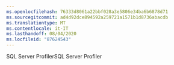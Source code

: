 ```yaml
---
ms.openlocfilehash: 76333d8061a22bbf028a3e5806e34ba6b6878d71
ms.sourcegitcommit: ad4d92dce894592a259721a1571b1d8736abacdb
ms.translationtype: MT
ms.contentlocale: it-IT
ms.lasthandoff: 08/04/2020
ms.locfileid: "87624543"
---
```

 <span data-ttu-id="568e1-101">SQL Server Profiler</span><span class="sxs-lookup"><span data-stu-id="568e1-101">SQL Server Profiler</span></span> 